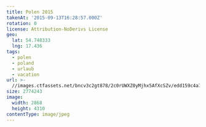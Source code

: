 ```yaml
---
title: Polen 2015
takenAt: '2015-09-13T16:28:57.000Z'
rotation: 0
license: Attribution-NoDerivs License
geo:
  lat: 54.748333
  lng: 17.436
tags:
  - polen
  - poland
  - urlaub
  - vacation
url: >-
  //images.ctfassets.net/bncv3c2gt878/2c0rUWXZ0yMjhx5AfXcSZv/edd159c4a7e549c692702d6295021761/polen-2015_25325005254_o
size: 2774243
image:
  width: 2868
  height: 4310
contentType: image/jpeg
---
```


